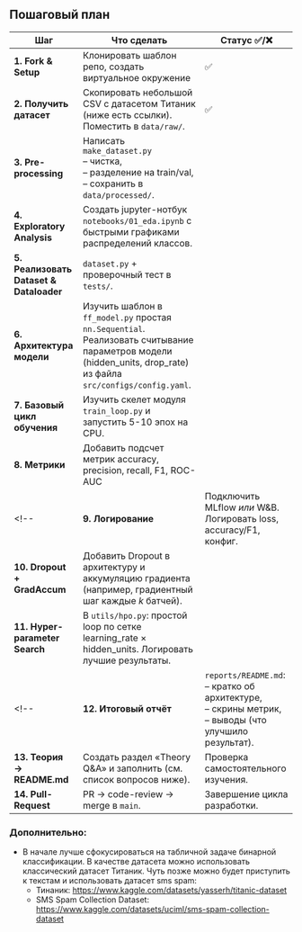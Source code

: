 ## Пошаговый план

| Шаг | Что сделать | Статус ✅/❌ |
| --- | --- | --- |
| **1. Fork & Setup**  | Клонировать шаблон репо, создать виртуальное окружение | ✅ |
| **2. Получить датасет** | Скопировать небольшой CSV с датасетом Титаник (ниже есть ссылки). Поместить в `data/raw/`.   | ✅ |
| **3. Pre-processing**  | Написать `make_dataset.py` <br>– чистка, <br>– разделение на train/val, <br>– сохранить в `data/processed/`. |   |
| **4. Exploratory Analysis**    | Создать jupyter-нотбук `notebooks/01_eda.ipynb` с быстрыми графиками распределений классов.  |   |
| **5. Реализовать Dataset & Dataloader** | `dataset.py` + проверочный тест в `tests/`.   |    |
| **6. Архитектура модели**  | Изучить шаблон в `ff_model.py` простая `nn.Sequential`. Реализовать считывание параметров модели (hidden\_units, drop\_rate) из файла `src/configs/config.yaml`.   |   |
| **7. Базовый цикл обучения**   | Изучить скелет модуля `train_loop.py`  и запустить 5-10 эпох на CPU.  |   |
| **8. Метрики**   | Добавить подсчет метрик accuracy, precision, recall, F1, ROC-AUC  |    |
<!-- | **9. Логирование**   | Подключить MLflow *или* W\&B. Логировать loss, accuracy/F1, конфиг.    |    |
| **10. Dropout + GradAccum**   | Добавить Dropout в архитектуру и аккумуляцию градиента (например, градиентный шаг каждые *k* батчей).    |   |
| **11. Hyper-parameter Search**  | В `utils/hpo.py`: простой loop по сетке learning\_rate × hidden\_units. Логировать лучшие результаты.  |  | -->
<!-- | **12. Итоговый отчёт**   | `reports/README.md`: <br>– кратко об архитектуре, <br>– скрины метрик, <br>– выводы (что улучшило результат).  |   |
| **13. Теория → README.md**   | Создать раздел «Theory Q\&A» и заполнить (см. список вопросов ниже).   | Проверка самостоятельного изучения.    |
| **14. Pull-Request**   | PR → code-review → merge в `main`.    | Завершение цикла разработки.   | -->

### Дополнительно:
- В начале лучше сфокусироваться на табличной задаче бинарной классификации. В качестве датасета можно использовать классический датасет Титаник. Чуть позже можно будет приступить к текстам и использовать датасет sms spam:
    - Тинаник: https://www.kaggle.com/datasets/yasserh/titanic-dataset
    - SMS Spam Collection Dataset: https://www.kaggle.com/datasets/uciml/sms-spam-collection-dataset
